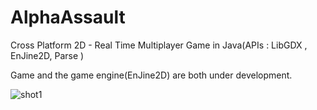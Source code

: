 # AlphaAssault
Cross Platform 2D - Real Time Multiplayer Game in Java(APIs : LibGDX , EnJine2D, Parse )

Game and the game engine(EnJine2D) are both under development.


![shot1](https://github.com/OmerUygurOzer/AlphaAssault/screenshots/fire.png)




